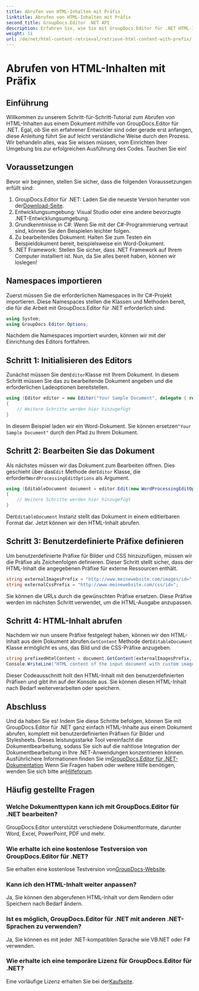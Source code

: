 ```yaml
---
title: Abrufen von HTML-Inhalten mit Präfix
linktitle: Abrufen von HTML-Inhalten mit Präfix
second_title: GroupDocs.Editor .NET API
description: Erfahren Sie, wie Sie mit GroupDocs.Editor für .NET HTML-Inhalte aus Dokumenten mit benutzerdefinierten Präfixen für Bilder und Stylesheets abrufen. Schritt-für-Schritt-Anleitung enthalten.
weight: 11
url: /de/net/html-content-retrieval/retrieve-html-content-with-prefix/
---
```


# Abrufen von HTML-Inhalten mit Präfix

## Einführung
Willkommen zu unserem Schritt-für-Schritt-Tutorial zum Abrufen von HTML-Inhalten aus einem Dokument mithilfe von GroupDocs.Editor für .NET. Egal, ob Sie ein erfahrener Entwickler sind oder gerade erst anfangen, diese Anleitung führt Sie auf leicht verständliche Weise durch den Prozess. Wir behandeln alles, was Sie wissen müssen, vom Einrichten Ihrer Umgebung bis zur erfolgreichen Ausführung des Codes. Tauchen Sie ein!
## Voraussetzungen
Bevor wir beginnen, stellen Sie sicher, dass die folgenden Voraussetzungen erfüllt sind:
1.  GroupDocs.Editor für .NET: Laden Sie die neueste Version herunter von der[Download-Seite](https://releases.groupdocs.com/editor/net/).
2. Entwicklungsumgebung: Visual Studio oder eine andere bevorzugte .NET-Entwicklungsumgebung.
3. Grundkenntnisse in C#: Wenn Sie mit der C#-Programmierung vertraut sind, können Sie den Beispielen leichter folgen.
4. Zu bearbeitendes Dokument: Halten Sie zum Testen ein Beispieldokument bereit, beispielsweise ein Word-Dokument.
5. .NET Framework: Stellen Sie sicher, dass .NET Framework auf Ihrem Computer installiert ist.
Nun, da Sie alles bereit haben, können wir loslegen!
## Namespaces importieren
Zuerst müssen Sie die erforderlichen Namespaces in Ihr C#-Projekt importieren. Diese Namespaces stellen die Klassen und Methoden bereit, die für die Arbeit mit GroupDocs.Editor für .NET erforderlich sind.
```csharp
using System;
using GroupDocs.Editor.Options;
```
Nachdem die Namespaces importiert wurden, können wir mit der Einrichtung des Editors fortfahren.
## Schritt 1: Initialisieren des Editors
 Zunächst müssen Sie den`Editor`Klasse mit Ihrem Dokument. In diesem Schritt müssen Sie das zu bearbeitende Dokument angeben und die erforderlichen Ladeoptionen bereitstellen.
```csharp
using (Editor editor = new Editor("Your Sample Document", delegate { return new WordProcessingLoadOptions(); }))
{
    // Weitere Schritte werden hier hinzugefügt
}
```
 In diesem Beispiel laden wir ein Word-Dokument. Sie können ersetzen`"Your Sample Document"` durch den Pfad zu Ihrem Dokument.
## Schritt 2: Bearbeiten Sie das Dokument
 Als nächstes müssen wir das Dokument zum Bearbeiten öffnen. Dies geschieht über das`Edit` Methode der`Editor` Klasse, die erfordert`WordProcessingEditOptions` als Argument.
```csharp
using (EditableDocument document = editor.Edit(new WordProcessingEditOptions()))
{
    // Weitere Schritte werden hier hinzugefügt
}
```
 Der`EditableDocument` Instanz stellt das Dokument in einem editierbaren Format dar. Jetzt können wir den HTML-Inhalt abrufen.
## Schritt 3: Benutzerdefinierte Präfixe definieren
Um benutzerdefinierte Präfixe für Bilder und CSS hinzuzufügen, müssen wir die Präfixe als Zeichenfolgen definieren. Dieser Schritt stellt sicher, dass der HTML-Inhalt die angegebenen Präfixe für externe Ressourcen enthält.
```csharp
string externalImagesPrefix = "http://www.meinewebsite.com/images/id=";
string externalCssPrefix = "http://www.meinewebsite.com/css/id=";
```
Sie können die URLs durch die gewünschten Präfixe ersetzen. Diese Präfixe werden im nächsten Schritt verwendet, um die HTML-Ausgabe anzupassen.
## Schritt 4: HTML-Inhalt abrufen
Nachdem wir nun unsere Präfixe festgelegt haben, können wir den HTML-Inhalt aus dem Dokument abrufen.`GetContent` Methode der`EditableDocument` Klasse ermöglicht es uns, das Bild und die CSS-Präfixe anzugeben.
```csharp
string prefixedHtmlContent = document.GetContent(externalImagesPrefix, externalCssPrefix);
Console.WriteLine("HTML content of the input document with custom image and stylesheet prefixes: {0}", prefixedHtmlContent);
```
Dieser Codeausschnitt holt den HTML-Inhalt mit den benutzerdefinierten Präfixen und gibt ihn auf der Konsole aus. Sie können diesen HTML-Inhalt nach Bedarf weiterverarbeiten oder speichern.
## Abschluss
Und da haben Sie es! Indem Sie diese Schritte befolgen, können Sie mit GroupDocs.Editor für .NET ganz einfach HTML-Inhalte aus einem Dokument abrufen, komplett mit benutzerdefinierten Präfixen für Bilder und Stylesheets. Dieses leistungsstarke Tool vereinfacht die Dokumentbearbeitung, sodass Sie sich auf die nahtlose Integration der Dokumentbearbeitung in Ihre .NET-Anwendungen konzentrieren können.
 Ausführlichere Informationen finden Sie im[GroupDocs.Editor für .NET-Dokumentation](https://tutorials.groupdocs.com/editor/net/) Wenn Sie Fragen haben oder weitere Hilfe benötigen, wenden Sie sich bitte an[Hilfeforum](https://forum.groupdocs.com/c/editor/20).
## Häufig gestellte Fragen
### Welche Dokumenttypen kann ich mit GroupDocs.Editor für .NET bearbeiten?
GroupDocs.Editor unterstützt verschiedene Dokumentformate, darunter Word, Excel, PowerPoint, PDF und mehr.
### Wie erhalte ich eine kostenlose Testversion von GroupDocs.Editor für .NET?
 Sie erhalten eine kostenlose Testversion von[GroupDocs-Website](https://releases.groupdocs.com/).
### Kann ich den HTML-Inhalt weiter anpassen?
Ja, Sie können den abgerufenen HTML-Inhalt vor dem Rendern oder Speichern nach Bedarf ändern.
### Ist es möglich, GroupDocs.Editor für .NET mit anderen .NET-Sprachen zu verwenden?
Ja, Sie können es mit jeder .NET-kompatiblen Sprache wie VB.NET oder F# verwenden.
### Wie erhalte ich eine temporäre Lizenz für GroupDocs.Editor für .NET?
 Eine vorläufige Lizenz erhalten Sie bei der[Kaufseite](https://purchase.groupdocs.com/temporary-license/).